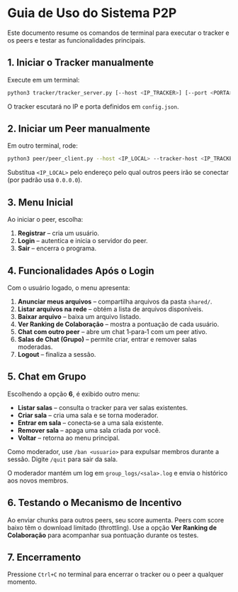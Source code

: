 # Guia de Uso do Sistema P2P

Este documento resume os comandos de terminal para executar o tracker e os peers e testar as funcionalidades principais.

## 1. Iniciar o Tracker manualmente

Execute em um terminal:

```bash
python3 tracker/tracker_server.py [--host <IP_TRACKER>] [--port <PORTA>]
```

O tracker escutará no IP e porta definidos em `config.json`.

## 2. Iniciar um Peer manualmente

Em outro terminal, rode:

```bash
python3 peer/peer_client.py --host <IP_LOCAL> --tracker-host <IP_TRACKER> --tracker-port <PORTA>
```

Substitua `<IP_LOCAL>` pelo endereço pelo qual outros peers irão se conectar (por padrão usa `0.0.0.0`).

## 3. Menu Inicial

Ao iniciar o peer, escolha:

1. **Registrar** – cria um usuário.
2. **Login** – autentica e inicia o servidor do peer.
3. **Sair** – encerra o programa.

## 4. Funcionalidades Após o Login

Com o usuário logado, o menu apresenta:

1. **Anunciar meus arquivos** – compartilha arquivos da pasta `shared/`.
2. **Listar arquivos na rede** – obtém a lista de arquivos disponíveis.
3. **Baixar arquivo** – baixa um arquivo listado.
4. **Ver Ranking de Colaboração** – mostra a pontuação de cada usuário.
5. **Chat com outro peer** – abre um chat 1‑para‑1 com um peer ativo.
6. **Salas de Chat (Grupo)** – permite criar, entrar e remover salas moderadas.
7. **Logout** – finaliza a sessão.

## 5. Chat em Grupo

Escolhendo a opção **6**, é exibido outro menu:

- **Listar salas** – consulta o tracker para ver salas existentes.
- **Criar sala** – cria uma sala e se torna moderador.
- **Entrar em sala** – conecta‑se a uma sala existente.
- **Remover sala** – apaga uma sala criada por você.
- **Voltar** – retorna ao menu principal.

Como moderador, use `/ban <usuario>` para expulsar membros durante a sessão. Digite `/quit` para sair da sala.

O moderador mantém um log em `group_logs/<sala>.log` e envia o histórico aos novos membros.

## 6. Testando o Mecanismo de Incentivo

Ao enviar chunks para outros peers, seu score aumenta. Peers com score baixo têm o download limitado (throttling). Use a opção **Ver Ranking de Colaboração** para acompanhar sua pontuação durante os testes.

## 7. Encerramento

Pressione `Ctrl+C` no terminal para encerrar o tracker ou o peer a qualquer momento.


